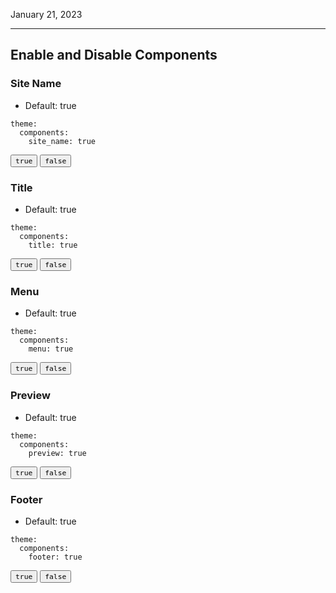January 21, 2023

---

## Enable and Disable Components

### Site Name

- Default: true

```
theme:
  components:
    site_name: true
```

<button component-id="component-site-name" status="false"><code>true</code></button>
<button component-id="component-site-name" status="true"><code>false</code></button>

### Title

- Default: true

```
theme:
  components:
    title: true
```

<button component-id="component-title" status="false"><code>true</code></button>
<button component-id="component-title" status="true"><code>false</code></button>

### Menu

- Default: true

```
theme:
  components:
    menu: true
```

<button component-id="component-menu" status="false"><code>true</code></button>
<button component-id="component-menu" status="true"><code>false</code></button>

### Preview

- Default: true

```
theme:
  components:
    preview: true
```

<button component-id="component-preview" status="false"><code>true</code></button>
<button component-id="component-preview" status="true"><code>false</code></button>

### Footer

- Default: true

```
theme:
  components:
    footer: true
```

<button component-id="component-footer" status="false"><code>true</code></button>
<button component-id="component-footer" status="true"><code>false</code></button>

